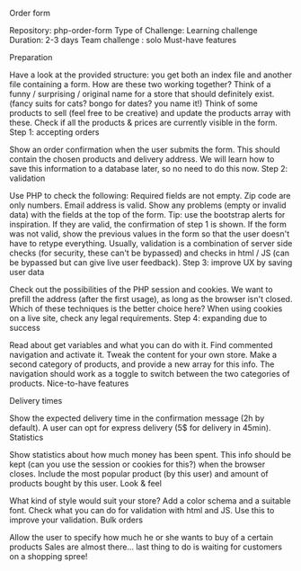 Order form

Repository: php-order-form
Type of Challenge: Learning challenge
Duration: 2-3 days
Team challenge : solo
Must-have features

Preparation

Have a look at the provided structure: you get both an index file and another file containing a form. How are these two working together?
Think of a funny / surprising / original name for a store that should definitely exist. (fancy suits for cats? bongo for dates? you name it!)
Think of some products to sell (feel free to be creative) and update the products array with these.
Check if all the products & prices are currently visible in the form.
Step 1: accepting orders

Show an order confirmation when the user submits the form. This should contain the chosen products and delivery address.
We will learn how to save this information to a database later, so no need to do this now.
Step 2: validation

Use PHP to check the following:
Required fields are not empty.
Zip code are only numbers.
Email address is valid.
Show any problems (empty or invalid data) with the fields at the top of the form. Tip: use the bootstrap alerts for inspiration. If they are valid, the confirmation of step 1 is shown.
If the form was not valid, show the previous values in the form so that the user doesn't have to retype everything.
Usually, validation is a combination of server side checks (for security, these can't be bypassed) and checks in html / JS (can be bypassed but can give live user feedback).
Step 3: improve UX by saving user data

Check out the possibilities of the PHP session and cookies.
We want to prefill the address (after the first usage), as long as the browser isn't closed. Which of these techniques is the better choice here?
When using cookies on a live site, check any legal requirements.
Step 4: expanding due to success

Read about get variables and what you can do with it.
Find commented navigation and activate it. Tweak the content for your own store.
Make a second category of products, and provide a new array for this info.
The navigation should work as a toggle to switch between the two categories of products.
Nice-to-have features

Delivery times

Show the expected delivery time in the confirmation message (2h by default).
A user can opt for express delivery (5$ for delivery in 45min).
Statistics

Show statistics about how much money has been spent. This info should be kept (can you use the session or cookies for this?) when the browser closes.
Include the most popular product (by this user) and amount of products bought by this user.
Look & feel

What kind of style would suit your store? Add a color schema and a suitable font.
Check what you can do for validation with html and JS. Use this to improve your validation.
Bulk orders

Allow the user to specify how much he or she wants to buy of a certain products
Sales are almost there... last thing to do is waiting for customers on a shopping spree!

